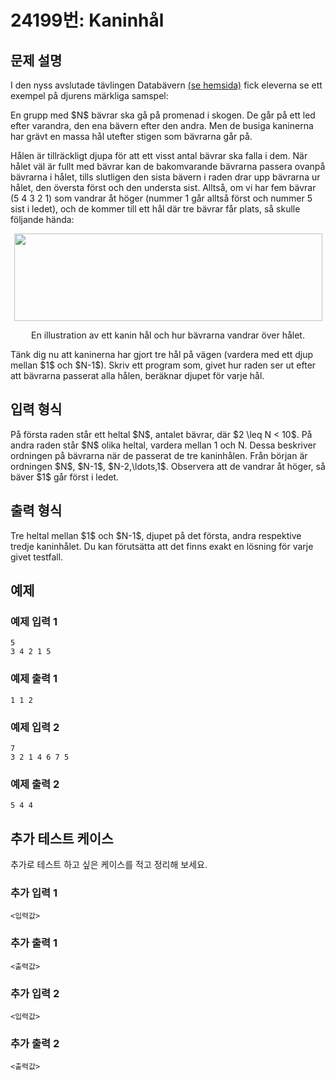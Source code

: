 # 24199번: Kaninhål

## 문제 설명


<p>I den nyss avslutade tävlingen Databävern <a href="http://www.databavern.se/">(se hemsida)</a>&nbsp;fick eleverna se ett exempel på djurens märkliga samspel:</p>

<p>En grupp med $N$ bävrar ska gå på promenad i skogen. De går på ett led efter varandra, den ena bävern efter den andra. Men de busiga kaninerna har grävt en massa hål utefter stigen som bävrarna går på.</p>

<p>Hålen är tillräckligt djupa för att ett visst antal bävrar ska falla i dem. När hålet väl är fullt med bävrar kan de bakomvarande bävrarna passera ovanpå bävrarna i hålet, tills slutligen den sista bävern i raden drar upp bävrarna ur hålet, den översta först och den understa sist. Alltså, om vi har fem bävrar (5 4 3 2 1) som vandrar åt höger (nummer 1 går alltså först och nummer 5 sist i ledet), och de kommer till ett hål där tre bävrar får plats, så skulle följande hända:</p>

<p style="text-align: center;"><img alt="" src="https://upload.acmicpc.net/060274a5-c3ba-4642-a64b-ba7955c0eec1/-/preview/" style="width: 493px; height: 140px;"></p>

<p style="text-align: center;">En illustration av ett kanin hål och hur bävrarna vandrar över hålet.</p>

<p>Tänk dig nu att kaninerna har gjort tre hål på vägen (vardera med ett djup mellan $1$ och $N-1$). Skriv ett program som, givet hur raden ser ut efter att bävrarna passerat alla hålen, beräknar djupet för varje hål.</p>



## 입력 형식


<p>På första raden står ett heltal $N$, antalet bävrar, där $2 \leq N &lt; 10$. På andra raden står $N$ olika heltal, vardera mellan 1 och N. Dessa beskriver ordningen på bävrarna när de passerat de tre kaninhålen. Från början är ordningen $N$, $N-1$, $N-2,\ldots,1$. Observera att de vandrar åt höger, så bäver $1$ går först i ledet.</p>



## 출력 형식


<p>Tre heltal mellan $1$ och $N-1$, djupet på det första, andra respektive tredje kaninhålet. Du kan förutsätta att det finns exakt en lösning för varje givet testfall.</p>



## 예제

### 예제 입력 1

```
5
3 4 2 1 5

```

### 예제 출력 1

```
1 1 2

```
          

### 예제 입력 2

```
7
3 2 1 4 6 7 5

```

### 예제 출력 2

```
5 4 4

```
          




## 추가 테스트 케이스

추가로 테스트 하고 싶은 케이스를 적고 정리해 보세요.

### 추가 입력 1

```
<입력값>
```

### 추가 출력 1

```
<출력값>
```

### 추가 입력 2

```
<입력값>
```

### 추가 출력 2

```
<출력값>
```
  